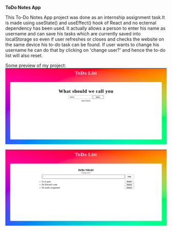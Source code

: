 **ToDo Notes App**

This To-Do Notes App project was done as an internship assignment task.It is made using useState() and useEffect() hook of React and no ecternal dependency has been used. It actually allows a person to enter his name as username and can save his tasks which are currently saved into localStorage so even if user refreshes or closes and checks the website on the same device his to-do task can be found. If user wants to change his username he can do that by clicking on 'change user?' and hence the to-do list will also reset.

Some preview of my project:
![alt text](https://raw.githubusercontent.com/nileshaggarwal/todoapp/master/src/images/Screenshot%20from%202022-07-31%2021-29-37.png)

![alt text](https://raw.githubusercontent.com/nileshaggarwal/todoapp/master/src/images/Screenshot%20from%202022-07-31%2021-30-26.png?token=GHSAT0AAAAAABULLES767EJWDOR5ENCXDZYYXGYCXQ)
